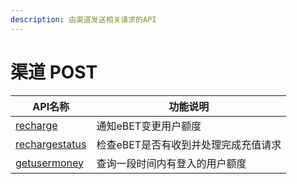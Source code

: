 ```yaml
---
description: 由渠道发送相关请求的API
---
```


# 渠道 POST

<table data-full-width="false"><thead><tr><th>API名称</th><th>功能说明</th></tr></thead><tbody><tr><td><a href="recharge.md">recharge</a></td><td>通知eBET变更用户额度</td></tr><tr><td><a href="rechargestatus.md">rechargestatus</a></td><td>检查eBET是否有收到并处理完成充值请求</td></tr><tr><td><a href="getusermoney.md">getusermoney</a></td><td>查询一段时间内有登入的用户额度</td></tr></tbody></table>
